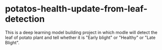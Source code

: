 # potatos-health-update-from-leaf-detection
This is a deep learning model building project in which modle will detect the leaf of potato plant and tell whether it is "Early blight" or "Healthy" or "Late Blight".

